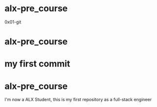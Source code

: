 # alx-pre_course
0x01-git
# alx-pre_course
my first commit
=======
# alx-pre_course
I'm now a ALX Student, this is my first repository as a full-stack engineer

